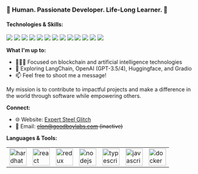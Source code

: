### 🌱 Human. Passionate Developer. Life-Long Learner. 🌱

#### Technologies & Skills:
![](https://img.shields.io/badge/Blockchain-3C3C3C?style=flat-square&logo=ethereum&logoColor=white)
![](https://img.shields.io/badge/Solidity-8B4513?style=flat-square&logo=solidity&logoColor=white)
![](https://img.shields.io/badge/Typescript-3178C6?style=flat-square&logo=typescript&logoColor=white)
![](https://img.shields.io/badge/Web3.js-61DAFB?style=flat-square&logo=web3.js&logoColor=white)
![](https://img.shields.io/badge/Smart_Contracts-9400D3?style=flat-square&logo=smart-contracts&logoColor=white)
![](https://img.shields.io/badge/Docker-2496ED?style=flat-square&logo=docker&logoColor=white)
![](https://img.shields.io/badge/Python-3776AB?style=flat-square&logo=python&logoColor=white)
![](https://img.shields.io/badge/Java-ED8B00?style=flat-square&logo=java&logoColor=white)
![](https://img.shields.io/badge/Go-00ADD8?style=flat-square&logo=go&logoColor=white)
![](https://img.shields.io/badge/OpenAI-412991?style=flat-square&logo=openai&logoColor=white)
![](https://img.shields.io/badge/Hugging_Face-FF6B6B?style=flat-square&logo=huggingface&logoColor=white)
![](https://img.shields.io/badge/Gradio-4A4A4A?style=flat-square&logo=gradio&logoColor=white)
![](https://img.shields.io/badge/LangChain-007ACC?style=flat-square&logo=langchain&logoColor=white)

**What I'm up to:**

- 👨🏽‍💻 Focused on blockchain and artificial intelligence technologies
- 🌱 Exploring LangChain, OpenAI (GPT-3.5/4), Huggingface, and Gradio
- 📫 Feel free to shoot me a message!

My mission is to contribute to impactful projects and make a difference in the world through software while empowering others.

**Connect:**
- 🌐 Website: [Expert Steel Glitch](https://expertsteelglitch.integrateyourmi.repl.co/)
- 📧 Email: ~~elon@goodboylabs.com (inactive)~~

**Languages & Tools:**   
<table>
   <tr>
        <td><img src="https://seeklogo.com/images/H/hardhat-logo-888739EBB4-seeklogo.com.png" alt="hardhat" height="45"></td>
        <td><img src="https://cdn.jsdelivr.net/gh/devicons/devicon/icons/react/react-original.svg" alt="react" height="45"></td>
        <td><img src="https://cdn.jsdelivr.net/gh/devicons/devicon/icons/redux/redux-original.svg" alt="redux" height="45"></td>
        <td><img src="https://cdn.jsdelivr.net/gh/devicons/devicon/icons/nodejs/nodejs-original.svg" alt="nodejs" height="45"></td>
        <td><img src="https://cdn.jsdelivr.net/gh/devicons/devicon/icons/typescript/typescript-original.svg" alt="typescript" height="45"></td>
        <td><img
        <td><img src="https://cdn.jsdelivr.net/gh/devicons/devicon/icons/javascript/javascript-original.svg" alt="javascript" height="45"></td>
        <td><img src="https://cdn.jsdelivr.net/gh/devicons/devicon/icons/docker/docker-original.svg" alt="docker" height="45"></td>
    </tr>
</table>

</br>
